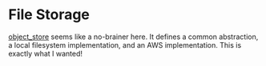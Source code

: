 # File Storage

[object_store](https://docs.rs/object_store/latest/object_store/#) seems like a no-brainer here.
It defines a common abstraction, a local filesystem implementation, and an AWS implementation.
This is exactly what I wanted!
